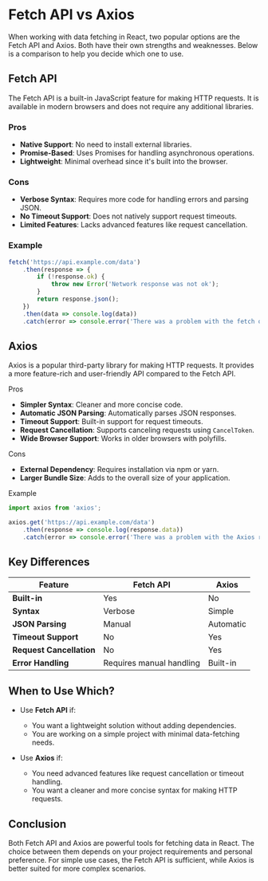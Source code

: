# Fetch API vs Axios

When working with data fetching in React, two popular options are the Fetch API and Axios. Both have their own strengths and weaknesses. Below is a comparison to help you decide which one to use.

## Fetch API

The Fetch API is a built-in JavaScript feature for making HTTP requests. It is available in modern browsers and does not require any additional libraries.

### Pros

- **Native Support**: No need to install external libraries.
- **Promise-Based**: Uses Promises for handling asynchronous operations.
- **Lightweight**: Minimal overhead since it's built into the browser.

### Cons

- **Verbose Syntax**: Requires more code for handling errors and parsing JSON.
- **No Timeout Support**: Does not natively support request timeouts.
- **Limited Features**: Lacks advanced features like request cancellation.

### Example

```javascript
fetch('https://api.example.com/data')
    .then(response => {
        if (!response.ok) {
            throw new Error('Network response was not ok');
        }
        return response.json();
    })
    .then(data => console.log(data))
    .catch(error => console.error('There was a problem with the fetch operation:', error));
```

## Axios

Axios is a popular third-party library for making HTTP requests. It provides a more feature-rich and user-friendly API compared to the Fetch API.

Pros

- **Simpler Syntax**: Cleaner and more concise code.
- **Automatic JSON Parsing**: Automatically parses JSON responses.
- **Timeout Support**: Built-in support for request timeouts.
- **Request Cancellation**: Supports canceling requests using `CancelToken`.
- **Wide Browser Support**: Works in older browsers with polyfills.

Cons

- **External Dependency**: Requires installation via npm or yarn.
- **Larger Bundle Size**: Adds to the overall size of your application.

Example

```javascript
import axios from 'axios';

axios.get('https://api.example.com/data')
    .then(response => console.log(response.data))
    .catch(error => console.error('There was a problem with the Axios request:', error));
```

## Key Differences

| Feature                | Fetch API                  | Axios                     |
|------------------------|---------------------------|---------------------------|
| **Built-in**           | Yes                       | No                        |
| **Syntax**             | Verbose                   | Simple                    |
| **JSON Parsing**       | Manual                    | Automatic                 |
| **Timeout Support**    | No                        | Yes                       |
| **Request Cancellation** | No                      | Yes                       |
| **Error Handling**     | Requires manual handling  | Built-in                  |

## When to Use Which?

- Use **Fetch API** if:
  - You want a lightweight solution without adding dependencies.
  - You are working on a simple project with minimal data-fetching needs.

- Use **Axios** if:
  - You need advanced features like request cancellation or timeout handling.
  - You want a cleaner and more concise syntax for making HTTP requests.

## Conclusion

Both Fetch API and Axios are powerful tools for fetching data in React. The choice between them depends on your project requirements and personal preference. For simple use cases, the Fetch API is sufficient, while Axios is better suited for more complex scenarios.
